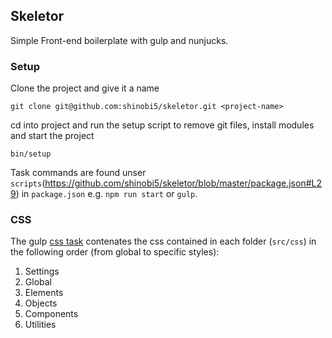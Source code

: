 ## Skeletor
Simple Front-end boilerplate with gulp and nunjucks.

### Setup

Clone the project and give it a name

```
git clone git@github.com:shinobi5/skeletor.git <project-name>
```

cd into project and run the setup script to remove git files, install modules and start the project

```
bin/setup
```

Task commands are found unser `scripts`(https://github.com/shinobi5/skeletor/blob/master/package.json#L29) in `package.json` e.g. `npm run start` or `gulp`.

### CSS

The gulp [css task](https://github.com/shinobi5/skeletor/blob/master/gulpfile.babel.js#L61) contenates the css contained in each folder (`src/css`) in the following order (from global to specific styles):

1. Settings
2. Global
3. Elements
4. Objects
5. Components
6. Utilities
